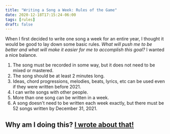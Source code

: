```yaml
---
title: "Writing a Song a Week: Rules of the Game"
date: 2020-12-18T17:15:24-06:00
tags: [rules]
draft: false
---
```

When I first decided to write one song a week for an entire year, I thought it would be good to lay down some basic rules. *What will push me to be better and what will make it easier for me to accomplish this goal?* I wanted a nice balance.

1. The song must be recorded in some way, but it does not need to be mixed or mastered.
2. The song should be at least 2 minutes long.
3. Ideas, chord progressions, melodies, beats, lyrics, etc can be used even if they were written before 2021.
4. I can write songs with other people.
5. More than one song can be written in a week.
6. A song doesn't need to be written each week exactly, but there must be 52 songs written by December 31, 2021.

## Why am I doing this? [I wrote about that!](https://writingasongaweek.com/posts/why)
